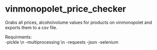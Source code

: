 # vinmonopolet_price_checker
Grabs all prices, alcoholvolume values for products on vinmonopolet and exports them to a csv file.

Requirments:  
  -pickle \n
  -multiprocessing \n
  -requests
  -json
  -selenium
